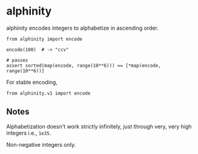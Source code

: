 # alphinity

alphinity encodes integers to alphabetize in ascending order.

```python3
from alphinity import encode

encode(100)  # -> "ccv"

# passes
assert sorted(map(encode, range(10**6))) == [*map(encode, range(10**6))]
```

For stable encoding,
```python3
from alphinity.v1 import encode
```

## Notes

Alphabetization doesn't work strictly infinitely, just through very, very high integers i.e., `1e35`.

Non-negative integers only.
